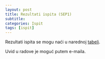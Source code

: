 ```yaml
---
layout: post
title: Rezultati ispita (SEP1)
subtitle: 
categories: Ispit
tags: [ispit]
---
```


Rezultati ispita se mogu naći u narednoj [tabeli](results/2024-sep1.pdf).

Uvid u radove je moguć putem e-maila.

